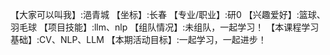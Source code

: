 【大家可以叫我】:浥青城
【坐标】:长春
【专业/职业】:研0
【兴趣爱好】:篮球、羽毛球
【项目技能】:llm、nlp
【组队情况】:未组队，一起学习！
【本课程学习基础】:CV、NLP、LLM
【本期活动目标】:一起学习，一起进步！
